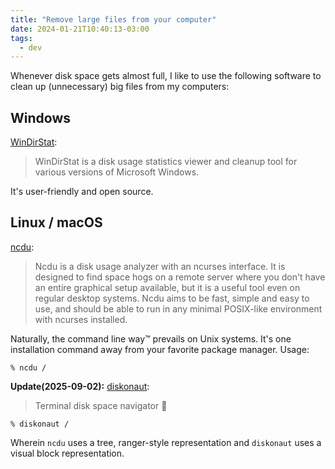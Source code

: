 ```yaml
---
title: "Remove large files from your computer"
date: 2024-01-21T10:40:13-03:00
tags:
  - dev
---
```


Whenever disk space gets almost full, I like to use the following software to
clean up (unnecessary) big files from my computers:

## Windows

[WinDirStat](https://windirstat.net/):

> WinDirStat is a disk usage statistics viewer and cleanup tool for various
> versions of Microsoft Windows.

It's user-friendly and open source.

## Linux / macOS

[ncdu](https://dev.yorhel.nl/ncdu):

> Ncdu is a disk usage analyzer with an ncurses interface. It is designed to
> find space hogs on a remote server where you don't have an entire graphical
> setup available, but it is a useful tool even on regular desktop systems.
> Ncdu aims to be fast, simple and easy to use, and should be able to run in
> any minimal POSIX-like environment with ncurses installed.

Naturally, the command line way™ prevails on Unix systems. It's one
installation command away from your favorite package manager. Usage:

```shell
% ncdu /
```

**Update(2025-09-02):** [diskonaut](https://github.com/imsnif/diskonaut):

> Terminal disk space navigator 🔭

```
% diskonaut /
```

Wherein `ncdu` uses a tree, ranger-style representation and `diskonaut` uses a
visual block representation.
